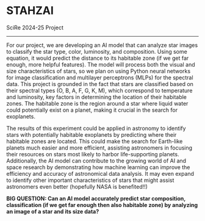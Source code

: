 # STAHZAI
SciRe 2024-25 Project

---------------------

For our project, we are developing an AI model that can analyze star images to classify the star type, color, luminosity, and composition. Using some equation, it would predict the distance to its habitable zone (if we get far enough, more helpful features). The model will process both the visual and size characteristics of stars, so we plan on using Python neural networks for image classification and multilayer perceptrons (MLPs) for the spectral data. This project is grounded in the fact that stars are classified based on their spectral types (O, B, A, F, G, K, M), which correspond to temperature and luminosity, key factors in determining the location of their habitable zones. The habitable zone is the region around a star where liquid water could potentially exist on a planet, making it crucial in the search for exoplanets.

The results of this experiment could be applied in astronomy to identify stars with potentially habitable exoplanets by predicting where their habitable zones are located. This could make the search for Earth-like planets much easier and more efficient, assisting astronomers in focusing their resources on stars most likely to harbor life-supporting planets. Additionally, the AI model can contribute to the growing world of AI and space research by demonstrating how machine learning can improve the efficiency and accuracy of astronomical data analysis. It may even expand to identify other important characteristics of stars that might assist astronomers even better (hopefully NASA is benefited!!)

**BIG QUESTION: Can an AI model accurately predict star composition, classification (if we get far enough then also habitable zone) by analyzing an image of a star and its size data?**

